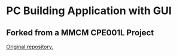 # PC Building Application with GUI

## Forked from a MMCM CPE001L Project
[Original repository.](https://github.com/nutuxedo/PCBuilding_Group6CPE001L)

